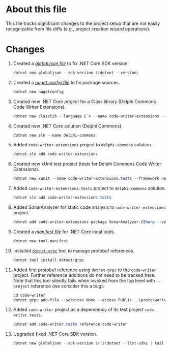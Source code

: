 # About this file
This file tracks significant changes to the project setup that are not easily recognizable from file diffs (e.g., project creation wizard operations).

# Changes
1. Created a *[global.json file](https://docs.microsoft.com/en-us/dotnet/core/tools/global-json?tabs=netcore3x)* to fix .NET Core SDK version.

    ```powershell
    dotnet new globaljson --sdk-version $(dotnet --version)
    ```

2. Created a *[nuget.config file](https://docs.microsoft.com/en-us/nuget/reference/nuget-config-file)* to fix package sources.

    ```powershell
    dotnet new nugetconfig
    ```

3. Created new .NET Core project for a Class library (Delphi Commons Code Writer Extensions).

    ```powershell
    dotnet new classlib --language C`# --name code-writer-extensions --framework netcoreapp3.1 --output code-writer-extensions
    ```

4. Created new .NET Core solution (Delphi Commons).

    ```powershell
    dotnet new sln --name delphi-commons
    ```

5. Added `code-writer-extensions` project to `delphi-commons` solution.

    ```powershell
    dotnet sln add code-writer-extensions
    ```

6. Created new xUnit test project (tests for Delphi Commons Code Writer Extensions).

    ```powershell
    dotnet new xunit --name code-writer-extensions.tests --framework netcoreapp3.1 --output code-writer-extensions.tests
    ```

7. Added `code-writer-extensions.tests` project to `delphi-commons` solution.

    ```powershell
    dotnet sln add code-writer-extensions.tests
    ```

8. Added SonarAnalyzer for static code analysis to `code-writer-extensions` project.

    ```powershell
    dotnet add code-writer-extensions package SonarAnalyzer.CSharp --version 88.14.0.22654
    ```

9. Created a *[manifest file](https://docs.microsoft.com/en-us/dotnet/core/tools/local-tools-how-to-use)* for .NET Core local tools.

    ```powershell
    dotnet new tool-manifest
    ```

10. Installed [`dotnet-grpc`](https://docs.microsoft.com/en-us/aspnet/core/grpc/dotnet-grpc?view=aspnetcore-3.1) tool to manage protobuf references.

    ```powershell
    dotnet tool install dotnet-grpc
    ```

11. Added first protobuf reference using `dotnet-grpc` to the `code-writer` project. Further reference additions do not need to be tracked here.
Note that this tool silently fails when invoked from the top level with `--project` reference (we consider this a bug).

    ```powershell
    cd code-writer
    dotnet grpc add-file --services None --access Public ..\proto\work\connor\delphi\source-code.proto
    ```

12. Added `code-writer` project as a dependency of its test project `code-writer.tests`.

    ```powershell
    dotnet add code-writer.tests reference code-writer
    ```

13. Upgraded fixed .NET Core SDK version.

    ```powershell
    dotnet new globaljson --sdk-version $(($(dotnet --list-sdks | tail -1) -split ' ')[0]) --force
    ```

